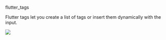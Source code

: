 flutter_tags

Flutter tags let you create a list of tags or insert them dynamically with the input.

![](images/flutter_tags1.gif)